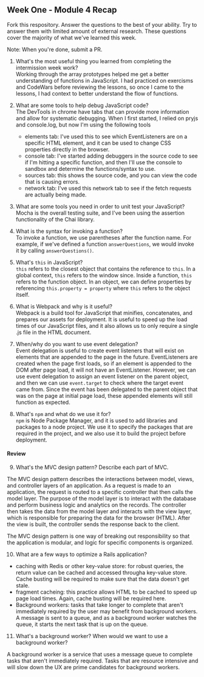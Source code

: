 ## Week One - Module 4 Recap

Fork this respository. Answer the questions to the best of your ability. Try to answer them with limited amount of external research. These questions cover the majority of what we've learned this week.

Note: When you're done, submit a PR.

1. What's the most useful thing you learned from completing the intermission week work?  
  Working through the array prototypes helped me get a better understanding of functions in JavaScript. I had practiced on exercisms and CodeWars before reviewing the lessons, so once I came to the lessons, I had context to better understand the flow of functions.  

2. What are some tools to help debug JavaScript code?  
  The DevTools in chrome have tabs that can provide more information and allow for systematic debugging. When I first started, I relied on pryjs and console.log, but now I'm using the following tools
    - elements tab: I've used this to see which EventListeners are on a specific HTML element, and it can be used to change CSS properties directly in the browser.
    - console tab: I've started adding debuggers in the source code to see if I'm hitting a specific function, and then I'll use the console to sandbox and determine the functions/syntax to use.
    - sources tab: this shows the source code, and you can view the code that is causing errors.
    - network tab: I've used this network tab to see if the fetch requests are actually being made.  

3. What are some tools you need in order to unit test your JavaScript?  
  Mocha is the overall testing suite, and I've been using the assertion functionality of the Chai library.  

4. What is the syntax for invoking a function?  
  To invoke a function, we use parentheses after the function name. For example, if we've defined a function `answerQuestions`, we would invoke it by calling `answerQuestions()`.  

5. What's `this` in JavaScript?  
  `this` refers to the closest object that contains the reference to `this`. In a global context, `this` refers to the window since. Inside a function, `this` refers to the function object. In an object, we can define properties by referencing `this.property = property` where `this` refers to the object itself.  

6. What is Webpack and why is it useful?  
  Webpack is a build tool for JavaScript that minifies, concatenates, and prepares our assets for deployment. It is useful to speed up the load times of our JavaScript files, and it also allows us to only require a single .js file in the HTML document.  

7. When/why do you want to use event delegation?  
  Event delegation is useful to create event listeners that will exist on elements that are appended to the page in the future. EventListeners are created when the page first loads, so if an element is appended to the DOM after page load, it will not have an EventListener. However, we can use event delegation to assign an event listener on the parent object, and then we can use `event.target` to check where the target event came from. Since the event has been delegated to the parent object that was on the page at initial page load, these appended elements will still function as expected.  

8. What's `npm` and what do we use it for?  
  `npm` is Node Package Manager, and it is used to add libraries and packages to a node project. We use it to specify the packages that are required in the project, and we also use it to build the project before deployment.  

#### Review  

9. What's the MVC design pattern? Describe each part of MVC.  

  The MVC design pattern describes the interactions between model, views, and controller layers of an application. As a request is made to an application, the request is routed to a specific controller that then calls the model layer. The purpose of the model layer is to interact with the database and perform business logic and analytics on the records. The controller then takes the data from the model layer and interacts with the view layer, which is responsible for preparing the data for the browser (HTML). After the view is built, the controller sends the response back to the client.  

  The MVC design pattern is one way of breaking out responsibility so that the application is modular, and logic for specific components is organized.  

10. What are a few ways to optimize a Rails application?  
  - caching with Redis or other key-value store: for robust queries, the return value can be cached and accessed througha  key-value store. Cache busting will be required to make sure that the data doesn't get stale.
  - fragment cacheing: this practice allows HTML to be cached to speed up page load times. Again, cache busting will be required here.
  - Background workers: tasks that take longer to complete that aren't immediately required by the user may benefit from background workers. A message is sent to a queue, and as a background worker watches the queue, it starts the next task that is up on the queue.  

11. What's a background worker? When would we want to use a background worker?  

  A background worker is a service that uses a message queue to complete tasks that aren't immediately required. Tasks that are resource intensive and will slow down the UX are prime candidates for background workers.  
